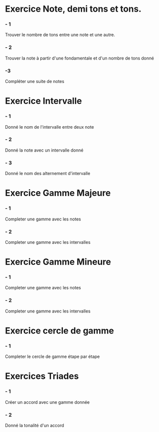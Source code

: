# Exercice Note, demi tons et tons.


### - 1
Trouver le nombre de tons entre une note et une autre.

### - 2
Trouver la note à partir d'une fondamentale et d'un nombre de tons donné

### -3
Compléter une suite de notes 

# Exercice Intervalle

### - 1
Donné le nom de l'intervalle entre deux note 

### - 2
Donné la note avec un intervalle donné 

### - 3
Donné le nom des alternement d'intervalle

# Exercice Gamme Majeure 

### - 1
Completer une gamme avec les notes 

### - 2 
Completer une gamme avec les intervalles


# Exercice Gamme Mineure 

### - 1
Completer une gamme avec les notes 

### - 2 
Completer une gamme avec les intervalles

# Exercice cercle de gamme

### - 1

Completer le cercle de gamme étape par étape 

# Exercices Triades 

### - 1

Créer un accord avec une gamme donnée

### - 2

Donné la tonalité d'un accord
